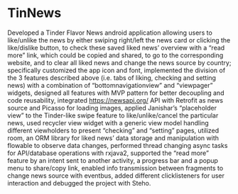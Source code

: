 # TinNews
Developed a Tinder Flavor News android application allowing users to like/unlike the news by either swiping right/left the news card or clicking the like/dislike button, to check these saved liked news’ overview with a “read more” link, which could be copied and shared, to go to the corresponding website, and to clear all liked news and change the news source by country; specifically customized the app icon and font, implemented the division of the 3 features described above (i.e. tabs of liking, checking and setting news) with a combination of “bottomnavigationview” and “viewpager” widgets, designed all features with MVP pattern for better decoupling and code reusability, integrated https://newsapi.org/ API with Retrofit as news source and Picasso for loading images, applied Janishar’s “placeholder view” to the Tinder-like swipe feature to like/unlike/cancel the particular news, used recycler view widget with a generic view model handling different viewholders to present “checking” and “setting” pages, utilized room, an ORM library for liked news’ data storage and manipulation with flowable to observe data changes, performed thread changing async tasks for API/database operations with rxjava2, supported the “read more” feature by an intent sent to another activity, a progress bar and a popup menu to share/copy link, enabled info transmission between fragments to change news source with eventbus, added different clicklisteners for user interaction and debugged the project with Steho.
